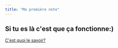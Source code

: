 ```yaml
---
title: "Ma première note"
---
```


## Si tu es là c'est que ça fonctionne:)

[C'est quoi le savoir?](notes/leSavoir.md)